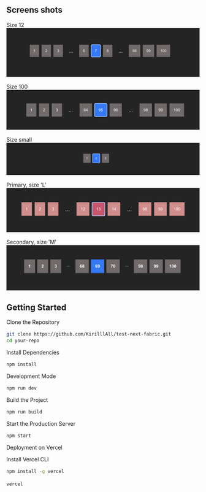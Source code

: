 ## Screens shots

Size 12
![Размер 12](src/assets/2.png)

Size 100
![Размер 100](src/assets/3.png)

Size small
![Размер 100](src/assets/1.png)

Primary, size 'L'
![Вариант 1](src/assets/4.png)

Secondary, size 'M'
![Вариант 2](src/assets/5.png)

## Getting Started

Clone the Repository

```bash
git clone https://github.com/KirilllAll/test-next-fabric.git
cd your-repo
```

Install Dependencies

```bash
npm install
```

Development Mode

```bash
npm run dev
```

Build the Project

```bash
npm run build
```

Start the Production Server

```bash
npm start
```

Deployment on Vercel

Install Vercel CLI

```bash
npm install -g vercel

vercel
```